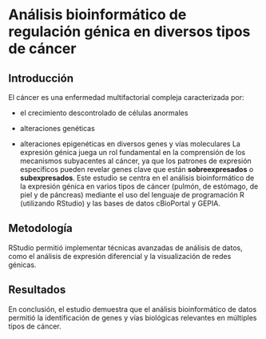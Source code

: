 # Análisis bioinformático de regulación génica en diversos tipos de cáncer
## Introducción
  El cáncer es una enfermedad multifactorial compleja caracterizada por:
  * el crecimiento descontrolado de células anormales
  + alteraciones genéticas
  - alteraciones epigenéticas en diversos genes y vías moleculares
La expresión génica juega un rol fundamental en la comprensión de los mecanismos subyacentes al cáncer, ya que los patrones de expresión específicos pueden revelar genes clave que están **sobreexpresados** o **subexpresados**.
  Este estudio se centra en el análisis bioinformático de la expresión génica en varios tipos de cáncer (pulmón, de estómago, de piel y de páncreas) mediante el uso del lenguaje de programación R (utilizando RStudio) y las bases de datos cBioPortal y GEPIA.
## Metodología 
  RStudio permitió implementar técnicas avanzadas de análisis de datos, como el análisis de expresión diferencial y la visualización de redes génicas.
## Resultados 
  En conclusión, el estudio demuestra que el análisis bioinformático de datos permitió la identificación de genes y vías biológicas relevantes en múltiples tipos de cáncer.
